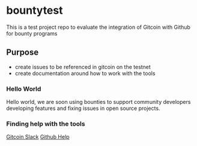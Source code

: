 # bountytest
This is a test project repo to evaluate the integration of Gitcoin with Github for bounty programs

## Purpose
- create issues to be referenced in gitcoin on the testnet
- create documentation around how to work with the tools

### Hello World
Hello world, we are soon using bounties to support community developers developing features and fixing issues in open source projects.

### Finding help with the tools 
[Gitcoin Slack](https://gitcoin.co/slack)
[Github Help](https://help.github.com/)

